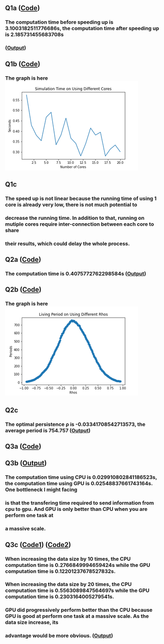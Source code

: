 ## Q1a ([Code](https://github.com/KekunH/rcc/blob/main/Q1/Q1a_mpi.py))
### The computation time before speeding up is 3.1003182511776686s, the computation time after speeding up is 2.185731455683708s 
### ([Output](https://github.com/KekunH/rcc/blob/main/Q1/Q1a.out))
## Q1b ([Code](https://github.com/KekunH/rcc/blob/main/Q1/Q1b_mpi.py))
### The graph is here ![](Q1/Q1b.png)
## Q1c
### The speed up is not linear because the running time of using 1 core is already very low, there is not much potential to 
### decrease the running time. In addition to that, running on mutiple cores require inter-connection between each core to share 
### their results, which could delay the whole process.

## Q2a ([Code](https://github.com/KekunH/rcc/blob/main/Q2/Q2a_mpi.py))
### The computation time is 0.4075772762298584s ([Output](https://github.com/KekunH/rcc/blob/main/Q2/Q2a.out))
## Q2b ([Code](https://github.com/KekunH/rcc/blob/main/Q2/Q2b_mpi.py))
### The graph is here ![](Q2/Q2b.png)
## Q2c 
### The optimal persistence ρ is -0.03341708542713573, the average period is 754.757 ([Output](https://github.com/KekunH/rcc/blob/main/Q2/Q2a.out))

## Q3a ([Code](https://github.com/KekunH/rcc/blob/main/Q3/Q3a.py))
### 
## Q3b ([Output](https://github.com/KekunH/rcc/blob/main/Q3/Q3a.out))
### The computation time using CPU is 0.029910802841186523s, the computation time using GPU is 0.02548837661743164s. One bottleneck I might facing
### is that the transfering time required to send information from cpu to gpu. And GPU is only better than CPU when you are perform one task at 
### a massive scale.
## Q3c ([Code1](https://github.com/KekunH/rcc/blob/main/Q3/Q3c_10.py)) ([Code2](https://github.com/KekunH/rcc/blob/main/Q3/Q3c_20.py))
### When increasing the data size by 10 times, the CPU computation time is 0.2766849994659424s while the GPU computation time is 0.12201237678527832s.
### When increasing the data size by 20 times, the CPU computation time is 0.5563089847564697s while the GPU computation time is 0.2303164005279541s.
### GPU did progressively perform better than the CPU because GPU is good at perform one task at a massive scale. As the data size increase, its 
### advantage would be more obvious. ([Output](https://github.com/KekunH/rcc/blob/main/Q3/Q3c.out))


